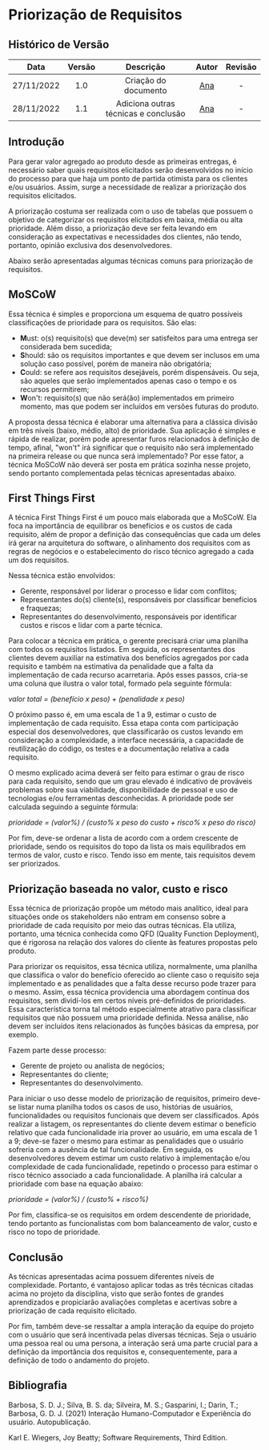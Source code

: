 # Priorização de Requisitos

## Histórico de Versão
|Data|Versão|Descrição|Autor|Revisão|
| :----------: | :------: | :-----------: | :---------: |:---------: |
|27/11/2022|1.0|Criação do documento| [Ana](https://github.com/AnHoff) | - |
|28/11/2022|1.1|Adiciona outras técnicas e conclusão| [Ana](https://github.com/AnHoff) | - |

## Introdução
Para gerar valor agregado ao produto desde as primeiras entregas, é necessário saber quais requisitos elicitados serão desenvolvidos no início do processo para que haja um ponto de partida otimista para os clientes e/ou usuários. Assim, surge a necessidade de realizar a priorização dos requisitos elicitados.

A priorização costuma ser realizada com o uso de tabelas que possuem o objetivo de categorizar os requisitos elicitados em baixa, média ou alta prioridade. Além disso, a priorização deve ser feita levando em consideração as expectativas e necessidades dos clientes, não tendo, portanto, opinião exclusiva dos desenvolvedores.

Abaixo serão apresentadas algumas técnicas comuns para priorização de requisitos.

## MoSCoW
Essa técnica é simples e proporciona um esquema de quatro possíveis classificações de prioridade para os requisitos. São elas:

* **M**ust: o(s) requisito(s) que deve(m) ser satisfeitos para uma entrega ser considerada bem sucedida;
* **S**hould: são os requisitos importantes e que devem ser inclusos em uma solução caso possível, porém de maneira não obrigatória;
* **C**ould: se refere aos requisitos desejáveis, porém dispensáveis. Ou seja, são aqueles que serão implementados apenas caso o tempo e os recursos permitirem;
* **W**on't: requisito(s) que não será(ão) implementados em primeiro momento, mas que podem ser incluídos em versões futuras do produto.

A proposta dessa técnica é elaborar uma alternativa para a clássica divisão em três níveis (baixo, médio, alto) de prioridade. Sua aplicação é simples e rápida de realizar, porém pode apresentar furos relacionados à definição de tempo, afinal, "won't" irá significar que o requisito não será implementado na primeira release ou que nunca será implementado? Por esse fator, a técnica MoSCoW não deverá ser posta em prática sozinha nesse projeto, sendo portanto complementada pelas técnicas apresentadas abaixo.

## First Things First
A técnica First Things First é um pouco mais elaborada que a MoSCoW. Ela foca na importância de equilibrar os benefícios e os custos de cada requisito, além de propor a definição das consequências que cada um deles irá gerar na arquitetura do software, o alinhamento dos requisitos com as regras de negócios e o estabelecimento do risco técnico agregado a cada um dos requisitos.

Nessa técnica estão envolvidos: 

* Gerente, responsável por liderar o processo e lidar com conflitos;
* Representantes do(s) cliente(s), responsáveis por classificar benefícios e fraquezas;
* Representantes do desenvolvimento, responsáveis por identificar custos e riscos e lidar com a parte técnica.

Para colocar a técnica em prática, o gerente precisará criar uma planilha com todos os requisitos listados. Em seguida, os representantes dos clientes devem auxiliar na estimativa dos benefícios agregados por cada requisito e também na estimativa da penalidade que a falta da implementação de cada recurso acarretaria. Após esses passos, cria-se uma coluna que ilustra o valor total, formado pela seguinte fórmula:

*valor total = (benefício x peso) + (penalidade x peso)*

O próximo passo é, em uma escala de 1 a 9, estimar o custo de implementação de cada requisito. Essa etapa conta com participação especial dos desenvolvedores, que classificarão os custos levando em consideração a complexidade, a interface necessária, a capacidade de reutilização do código, os testes e a documentação relativa a cada requisito.

O mesmo explicado acima deverá ser feito para estimar o grau de risco para cada requisito, sendo que um grau elevado é indicativo de prováveis problemas sobre sua viabilidade, disponibilidade de pessoal e uso de tecnologias e/ou ferramentas desconhecidas. A prioridade pode ser calculada seguindo a seguinte fórmula:

*prioridade = (valor%) / (custo% x peso do custo + risco% x peso do risco)*

Por fim, deve-se ordenar a lista de acordo com a ordem crescente de prioridade, sendo os requisitos do topo da lista os mais equilibrados em termos de valor, custo e risco. Tendo isso em mente, tais requisitos devem ser priorizados.

## Priorização baseada no valor, custo e risco
Essa técnica de priorização propõe um método mais analítico, ideal para situações onde os stakeholders não entram em consenso sobre a prioridade de cada requisito por meio das outras técnicas. Ela utiliza, portanto, uma técnica conhecida como QFD (Quality Function Deployment), que é rigorosa na relação dos valores do cliente às features propostas pelo produto.

Para priorizar os requisitos, essa técnica utiliza, normalmente, uma planilha que classifica o valor do benefício oferecido ao cliente caso o requisito seja implementado e as penalidades que a falta desse recurso pode trazer para o mesmo. Assim, essa técnica providencia uma abordagem contínua dos requisitos, sem dividí-los em certos níveis pré-definidos de prioridades. Essa característica torna tal método especialmente atrativo para classificar requisitos que não possuem uma prioridade definida. Nessa análise, não devem ser incluídos itens relacionados às funções básicas da empresa, por exemplo.

Fazem parte desse processo:

* Gerente de projeto ou analista de negócios;
* Representantes do cliente;
* Representantes do desenvolvimento.

Para iniciar o uso desse modelo de priorização de requisitos, primeiro deve-se listar numa planilha todos os casos de uso, histórias de usuários, funcionalidades ou requisitos funcionais que devem ser classificados. Após realizar a listagem, os representantes do cliente devem estimar o benefício relativo que cada funcionalidade iria prover ao usuário, em uma escala de 1 a 9; deve-se fazer o mesmo para estimar as penalidades que o usuário sofreria com a ausência de tal funcionalidade. Em seguida, os desenvolvedores devem estimar um custo relativo à implementação e/ou complexidade de cada funcionalidade, repetindo o processo para estimar o risco técnico associado a cada funcionalidade. A planilha irá calcular a prioridade com base na equação abaixo:

*prioridade = (valor%) / (custo% + risco%)*

Por fim, classifica-se os requisitos em ordem descendente de prioridade, tendo portanto as funcionalistas com bom balanceamento de valor, custo e risco no topo de prioridade.

## Conclusão
As técnicas apresentadas acima possuem diferentes níveis de complexidade. Portanto, é vantajoso aplicar todas as três técnicas citadas acima no projeto da disciplina, visto que serão fontes de grandes aprendizados e propiciarão avaliações completas e acertivas sobre a priorização de cada requisito elicitado.

Por fim, também deve-se ressaltar a ampla interação da equipe do projeto com o usuário que será incentivada pelas diversas técnicas. Seja o usuário uma pessoa real ou uma persona, a interação será uma parte crucial para a definição da importância dos requisitos e, consequentemente, para a definição de todo o andamento do projeto.

## Bibliografia
Barbosa, S. D. J.; Silva, B. S. da; Silveira, M. S.; Gasparini, I.; Darin, T.; Barbosa, G. D. J. (2021)
Interação Humano-Computador e Experiência do usuário. Autopublicação.

Karl E. Wiegers, Joy Beatty; Software Requirements, Third Edition.